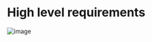 # High level requirements
![image](https://1.bp.blogspot.com/-KjoiPxpM6gk/X1I90Kro5CI/AAAAAAAAAOU/DFXoJfdxsGoJ14RrP729HAlQ_K1511C4gCLcBGAsYHQ/s598/Flowchart%2Bfor%2BTic-Tac-Toe.png)
